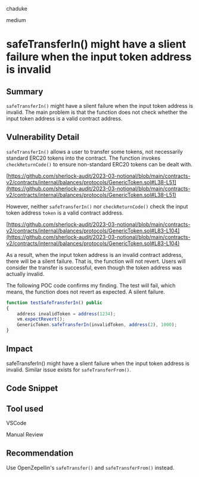 chaduke

medium

# safeTransferIn() might have a slient failure when the input token address is invalid

## Summary
``safeTransferIn()`` might have a silent failure when the input token address is invalid. The main problem is that the function does not check whether the input token address is a valid contract address. 

## Vulnerability Detail
``safeTransferIn()`` allows a user to transfer some tokens, not necessarily standard ERC20 tokens into the contract. The function invokes ``checkReturnCode()`` to ensure non-standard ERC20 tokens can be dealt with. 

[https://github.com/sherlock-audit/2023-03-notional/blob/main/contracts-v2/contracts/internal/balances/protocols/GenericToken.sol#L38-L51](https://github.com/sherlock-audit/2023-03-notional/blob/main/contracts-v2/contracts/internal/balances/protocols/GenericToken.sol#L38-L51)

However, neither ``safeTransferIn()`` nor ``checkReturnCode()`` check the input token address ``token`` is a valid contract address.

[https://github.com/sherlock-audit/2023-03-notional/blob/main/contracts-v2/contracts/internal/balances/protocols/GenericToken.sol#L83-L104](https://github.com/sherlock-audit/2023-03-notional/blob/main/contracts-v2/contracts/internal/balances/protocols/GenericToken.sol#L83-L104)

As a result, when the input token address is an invalid contract address, there will be a silent failure. That is, the function will not revert. Users will consider the transfer is successful, even though the token address was actually invalid. 

The following POC code confirms my finding. The test will fail, which means, the function does not revert as expected. A silent failure.

```javascript
function testSafeTransferIn() public 
{
    address invalidToken = address(1234);
    vm.expectRevert();
    GenericToken.safeTransferIn(invalidToken, address(2), 1000);
}
```

## Impact
safeTransferIn() might have a slient failure when the input token address is invalid. Similar issue exists for ``safeTransferFrom()``. 

## Code Snippet

## Tool used
VSCode

Manual Review

## Recommendation
Use OpenZepellin's ``safeTransfer()`` and ``safeTransferFrom()`` instead. 